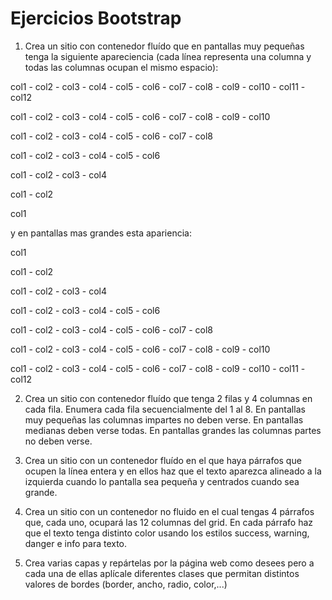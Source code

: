 # Ejercicios Bootstrap

1. Crea un sitio con contenedor fluído que en pantallas muy pequeñas tenga la siguiente apareciencia (cada línea representa una columna y todas las columnas ocupan el mismo espacio):

col1 - col2 - col3 - col4 - col5 - col6 - col7 - col8 - col9 - col10 - col11 - col12

col1 - col2 - col3 - col4 - col5 - col6 - col7 - col8 - col9 - col10

col1 - col2 - col3 - col4 - col5 - col6 - col7 - col8

col1 - col2 - col3 - col4 - col5 - col6

col1 - col2 - col3 - col4

col1 - col2

col1

y en pantallas mas grandes esta apariencia:

col1

col1 - col2

col1 - col2 - col3 - col4

col1 - col2 - col3 - col4 - col5 - col6

col1 - col2 - col3 - col4 - col5 - col6 - col7 - col8

col1 - col2 - col3 - col4 - col5 - col6 - col7 - col8 - col9 - col10

col1 - col2 - col3 - col4 - col5 - col6 - col7 - col8 - col9 - col10 - col11 - col12

2. Crea un sitio con contenedor fluído que tenga 2 filas y 4 columnas en cada fila. Enumera cada fila secuencialmente del 1 al 8. En pantallas muy pequeñas las columnas impartes no deben verse. En pantallas medianas deben verse todas. En pantallas grandes las columnas partes no deben verse.

3. Crea un sitio con un contenedor fluído en el que haya párrafos que ocupen la línea entera y en ellos haz que el texto aparezca alineado a la izquierda cuando lo pantalla sea pequeña y centrados cuando sea grande.

4. Crea un sitio con un contenedor no fluido en el cual tengas 4 párrafos que, cada uno, ocupará las 12 columnas del grid. En cada párrafo haz que el texto tenga distinto color usando los estilos success, warning, danger e info para texto.

5. Crea varias capas y repártelas por la página web como desees pero a cada una de ellas aplícale diferentes clases que permitan distintos valores de bordes (border, ancho, radio, color,...)